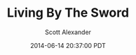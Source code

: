 ---
layout: podcast
title: "Living By The Sword"
author: Scott Alexander
description: https://slatestarcodex.com/2014/06/14/living-by-the-sword/
date: 2014-06-14 20:37:00 PDT
length: 5459143
duration: 1365
guid: living-by-the-sword
---